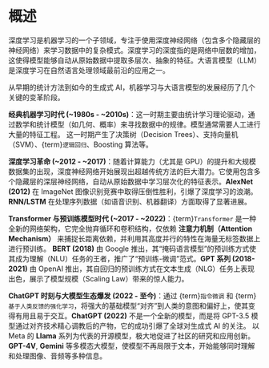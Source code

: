 # 概述

深度学习是机器学习的一个子领域，专注于使用深度神经网络（包含多个隐藏层的神经网络）来学习数据中的复杂模式。深度学习的深度指的是网络中层数的增加，这使得模型能够自动从原始数据中提取多层次、抽象的特征。大语言模型（LLM）是深度学习在自然语言处理领域最前沿的应用之一。

从早期的统计方法到如今的生成式 AI，机器学习与大语言模型的发展经历了几个关键的变革阶段。

**经典机器学习时代 (~1980s - ~2010s)**：这一时期主要由统计学习理论驱动，通过数学和统计模型（如几何、概率）来寻找数据中的规律。模型通常需要人工进行大量的特征工程。
这一时期产生了决策树（Decision Trees）、支持向量机（SVM）、{term}`逻辑回归`、Boosting 算法等。

**深度学习革命 (~2012 - ~2017)**：随着计算能力（尤其是 GPU）的提升和大规模数据集的出现，深度神经网络开始展现出超越传统方法的巨大潜力。它使用包含多个隐藏层的深层神经网络，自动从原始数据中学习层次化的特征表示。**AlexNet (2012)** 在 ImageNet 图像识别竞赛中取得压倒性胜利，引爆了深度学习的浪潮。
**RNN/LSTM** 在处理序列数据（如语音识别、机器翻译）方面取得了显著进展。

**Transformer 与预训练模型时代 (~2017 - ~2022)**：{term}`Transformer` 是一种全新的网络架构，它完全抛弃循环和卷积结构，仅依赖 **注意力机制（Attention Mechanism）** 来捕捉长距离依赖，并利用其高度并行的特性在海量无标签数据上进行预训练。
**BERT (2018)** 由 Google 推出，其“掩码语言模型”的预训练方式使其成为理解（NLU）任务的王者，推广了“预训练-微调”范式。**GPT 系列 (2018-2021)** 由 OpenAI 推出，其自回归的预训练方式在文本生成（NLG）任务上表现出色，展示了模型规模（Scaling Law）带来的惊人能力。

**ChatGPT 时刻与大模型生态爆发 (2022 - 至今)**：通过 {term}`指令微调` 和 {term}`基于人类反馈的强化学习`，将强大的基础模型“对齐”到人类的意图和偏好上，使其变得有用且易于交互。**ChatGPT (2022)** 不是一个全新的模型，而是将 GPT-3.5 模型通过对齐技术精心调教后的产物，它的成功引爆了全球对生成式 AI 的关注。
以 Meta 的 **Llama** 系列为代表的开源模型，极大地促进了社区的研究和应用创新。**GPT-4V**, **Gemini** 等多模态大模型，使模型不再局限于文本，开始能够同时理解和处理图像、音频等多种信息。
